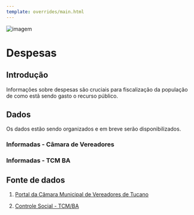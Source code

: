 ```yaml
---
template: overrides/main.html
---
```


![imagem](https://dadosabertostucano.org/assets/images/logo-dados-abertos.png)

# Despesas 

## Introdução 

Informações sobre despesas são cruciais para fiscalização da população de como estã sendo gasto 
o recurso público. 

## Dados 

Os dados estão sendo organizados e em breve serão disponibilizados. 

### Informadas - Câmara de Vereadores 

### Informadas - TCM BA 

## Fonte de dados 

1. [Portal da Câmara Municipal de Vereadores de Tucano](http://camara.tucano.ba.io.org.br/transparencia/leiComplementar131/788/2/EMP/-/2017/-/-/-/-)

2. [Controle Social - TCM/BA](https://www.tcm.ba.gov.br/consulta-de-despesas/)
